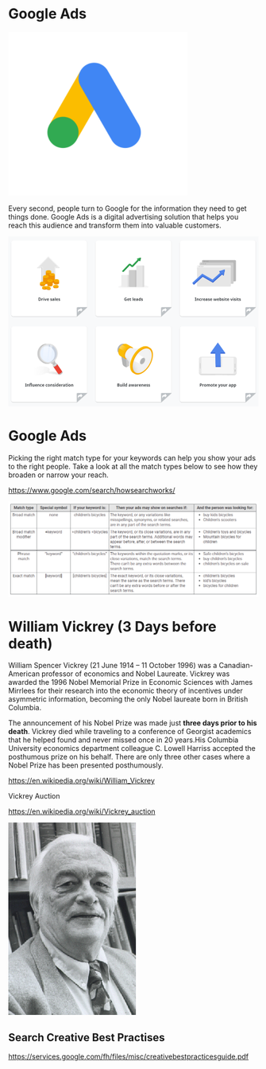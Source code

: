 # Google Ads

![Google Ads Logo](google-ads.png)

Every second, people turn to Google for the information they need to get things done. Google Ads is a digital advertising solution that helps you reach this audience and transform them into valuable customers.

![Why Google Ads](why.png)

# Google Ads

Picking the right match type for your keywords can help you show your ads to the right people. Take a look at all the match types below to see how they broaden or narrow your reach.

https://www.google.com/search/howsearchworks/

![Match Types](match-types.png)

# William Vickrey (3 Days before death)

William Spencer Vickrey (21 June 1914 – 11 October 1996) was a Canadian-American professor of economics and Nobel Laureate. Vickrey was awarded the 1996 Nobel Memorial Prize in Economic Sciences with James Mirrlees for their research into the economic theory of incentives under asymmetric information, becoming the only Nobel laureate born in British Columbia.

The announcement of his Nobel Prize was made just **three days prior to his death**. Vickrey died while traveling to a conference of Georgist academics that he helped found and never missed once in 20 years.His Columbia University economics department colleague C. Lowell Harriss accepted the posthumous prize on his behalf. There are only three other cases where a Nobel Prize has been presented posthumously.

https://en.wikipedia.org/wiki/William_Vickrey

Vickrey Auction

https://en.wikipedia.org/wiki/Vickrey_auction

![William Vickrey](William_Vickrey.gif)

## Search Creative Best Practises

https://services.google.com/fh/files/misc/creativebestpracticesguide.pdf
